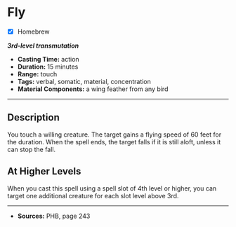 # Fly
- [x] Homebrew

***3rd-level transmutation***
- **Casting Time:** action
- **Duration:** 15 minutes
- **Range:** touch
- **Tags:** verbal, somatic, material, concentration
- **Material Components:** a wing feather from any bird

---

## Description
You touch a willing creature.
The target gains a flying speed of 60 feet for the duration.
When the spell ends, the target falls if it is still aloft, unless it can stop the fall.

## At Higher Levels
When you cast this spell using a spell slot of 4th level or higher, you can target one additional creature for each slot level above 3rd.

---

- **Sources:** PHB, page 243
